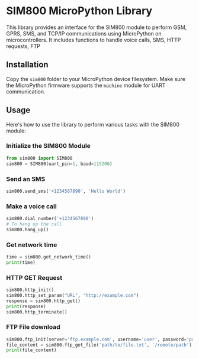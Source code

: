 # SIM800 MicroPython Library

This library provides an interface for the SIM800 module to perform GSM, GPRS, SMS, and TCP/IP communications using MicroPython on microcontrollers. It includes functions to handle voice calls, SMS, HTTP requests, FTP

## Installation

Copy the `sim800` folder to your MicroPython device filesystem. Make sure the MicroPython firmware supports the `machine` module for UART communication.

## Usage

Here's how to use the library to perform various tasks with the SIM800 module:

### Initialize the SIM800 Module

```python
from sim800 import SIM800
sim800 = SIM800(uart_pin=1, baud=115200)
```
### Send an SMS
```python
sim800.send_sms('+1234567890', 'Hello World')
```

### Make a voice call

```python
sim800.dial_number('+1234567890')
# To hang up the call
sim800.hang_up()
```

### Get network time
```python
time = sim800.get_network_time()
print(time)
```

### HTTP GET Request

```python
sim800.http_init()
sim800.http_set_param("URL", "http://example.com")
response = sim800.http_get()
print(response)
sim800.http_terminate()
```


### FTP File download

```python
sim800.ftp_init(server='ftp.example.com', username='user', password='pass')
file_content = sim800.ftp_get_file('path/to/file.txt', '/remote/path')
print(file_content)
```
